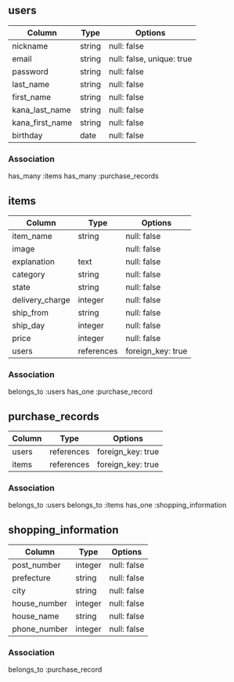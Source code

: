 ## users

| Column          | Type   | Options     |
|-----------------|--------|-------------|
| nickname        | string | null: false |
| email           | string | null: false, unique: true |
| password        | string | null: false |
| last_name       | string | null: false |
| first_name      | string | null: false |
| kana_last_name  | string | null: false |
| kana_first_name | string | null: false |
| birthday        | date   | null: false |


### Association
has_many :items
has_many :purchase_records

## items

| Column          | Type    | Options     |
|-----------------|---------|-------------|
| item_name       | string  | null: false |
| image           |         | null: false |
| explanation     | text    | null: false |
| category        | string  | null: false |
| state           | string  | null: false |
| delivery_charge | integer | null: false |
| ship_from       | string  | null: false |
| ship_day        | integer | null: false |
| price           | integer | null: false |
| users           | references | foreign_key: true |

### Association
belongs_to :users
has_one :purchase_record

## purchase_records

| Column          | Type       | Options           |
|-----------------|------------|-------------------|
| users           | references | foreign_key: true |
| items           | references | foreign_key: true |

### Association
belongs_to :users
belongs_to :items
has_one :shopping_information

## shopping_information

| Column          | Type    | Options     |
|-----------------|---------|-------------|
| post_number     | integer | null: false |
| prefecture      | string  | null: false |
| city            | string  | null: false |
| house_number    | integer | null: false |
| house_name      | string  | null: false |
| phone_number    | integer | null: false |

### Association
belongs_to :purchase_record
